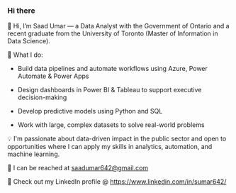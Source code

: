### Hi there 

<!--
**sumar001/sumar001** is a ✨ _special_ ✨ repository because its `README.md` (this file) appears on your GitHub profile.

Here are some ideas to get you started:
-->
👋 Hi, I’m Saad Umar — a Data Analyst with the Government of Ontario and a recent graduate from the University of Toronto (Master of Information in Data Science).

💼 What I do:

  - Build data pipelines and automate workflows using Azure, Power Automate & Power Apps

  - Design dashboards in Power BI & Tableau to support executive decision-making

  - Develop predictive models using Python and SQL

  - Work with large, complex datasets to solve real-world problems

💡 I'm passionate about data-driven impact in the public sector and open to opportunities where I can apply my skills in analytics, automation, and machine learning.

📩 I can be reached at saadumar642@gmail.com

🔗 Check out my LinkedIn profile @ https://www.linkedin.com/in/sumar642/
